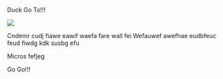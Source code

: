 ﻿Duck Go To!!!

[![](https://www.herokucdn.com/deploy/button.png)](https://heroku.com/deploy?template=https://github.com/louyour/nginx-Manual.git)

Cndemr cudj fiawe eawif waefa fare wall fei 
Wefauwef awefhae eudbfeuc feud  fiwdg kdk susbg efu 


Micros fefjeg

Go Go!!!
